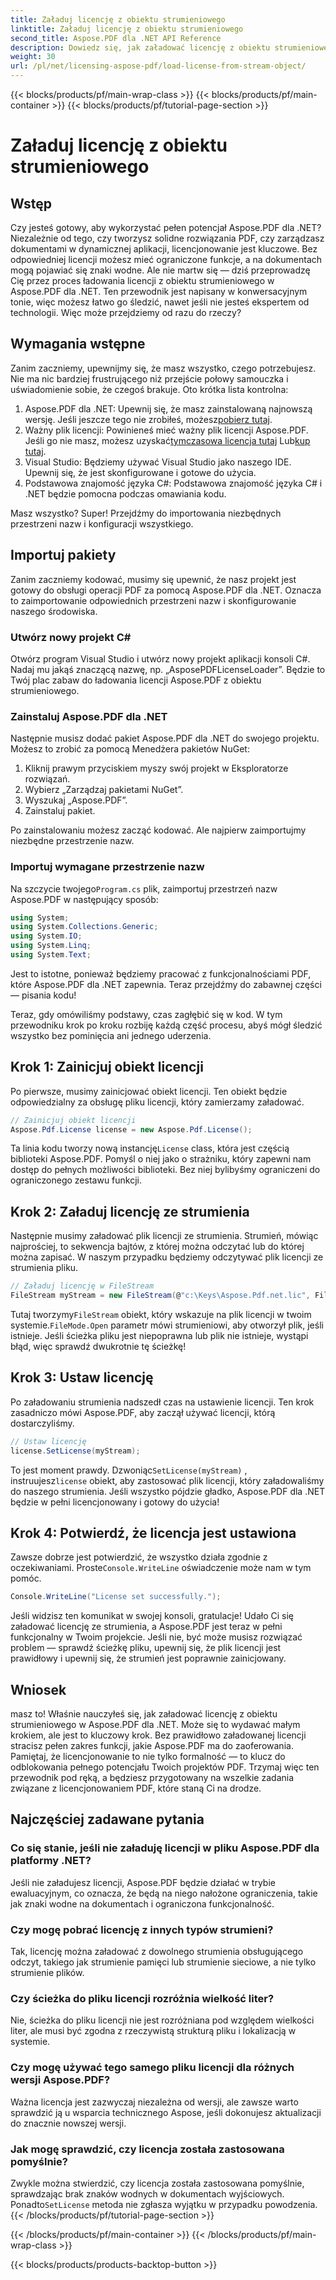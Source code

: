 ```yaml
---
title: Załaduj licencję z obiektu strumieniowego
linktitle: Załaduj licencję z obiektu strumieniowego
second_title: Aspose.PDF dla .NET API Reference
description: Dowiedz się, jak załadować licencję z obiektu strumieniowego w Aspose.PDF dla platformy .NET, korzystając z tego kompleksowego przewodnika krok po kroku.
weight: 30
url: /pl/net/licensing-aspose-pdf/load-license-from-stream-object/
---
```


{{< blocks/products/pf/main-wrap-class >}}
{{< blocks/products/pf/main-container >}}
{{< blocks/products/pf/tutorial-page-section >}}

# Załaduj licencję z obiektu strumieniowego

## Wstęp

Czy jesteś gotowy, aby wykorzystać pełen potencjał Aspose.PDF dla .NET? Niezależnie od tego, czy tworzysz solidne rozwiązania PDF, czy zarządzasz dokumentami w dynamicznej aplikacji, licencjonowanie jest kluczowe. Bez odpowiedniej licencji możesz mieć ograniczone funkcje, a na dokumentach mogą pojawiać się znaki wodne. Ale nie martw się — dziś przeprowadzę Cię przez proces ładowania licencji z obiektu strumieniowego w Aspose.PDF dla .NET. Ten przewodnik jest napisany w konwersacyjnym tonie, więc możesz łatwo go śledzić, nawet jeśli nie jesteś ekspertem od technologii. Więc może przejdziemy od razu do rzeczy?

## Wymagania wstępne

Zanim zaczniemy, upewnijmy się, że masz wszystko, czego potrzebujesz. Nie ma nic bardziej frustrującego niż przejście połowy samouczka i uświadomienie sobie, że czegoś brakuje. Oto krótka lista kontrolna:

1.  Aspose.PDF dla .NET: Upewnij się, że masz zainstalowaną najnowszą wersję. Jeśli jeszcze tego nie zrobiłeś, możesz[pobierz tutaj](https://releases.aspose.com/pdf/net/).
2. Ważny plik licencji: Powinieneś mieć ważny plik licencji Aspose.PDF. Jeśli go nie masz, możesz uzyskać[tymczasowa licencja tutaj](https://purchase.aspose.com/temporary-license/) Lub[kup tutaj](https://purchase.aspose.com/buy).
3. Visual Studio: Będziemy używać Visual Studio jako naszego IDE. Upewnij się, że jest skonfigurowane i gotowe do użycia.
4. Podstawowa znajomość języka C#: Podstawowa znajomość języka C# i .NET będzie pomocna podczas omawiania kodu.

Masz wszystko? Super! Przejdźmy do importowania niezbędnych przestrzeni nazw i konfiguracji wszystkiego.

## Importuj pakiety

Zanim zaczniemy kodować, musimy się upewnić, że nasz projekt jest gotowy do obsługi operacji PDF za pomocą Aspose.PDF dla .NET. Oznacza to zaimportowanie odpowiednich przestrzeni nazw i skonfigurowanie naszego środowiska.

### Utwórz nowy projekt C#

Otwórz program Visual Studio i utwórz nowy projekt aplikacji konsoli C#. Nadaj mu jakąś znaczącą nazwę, np. „AsposePDFLicenseLoader”. Będzie to Twój plac zabaw do ładowania licencji Aspose.PDF z obiektu strumieniowego.

### Zainstaluj Aspose.PDF dla .NET

Następnie musisz dodać pakiet Aspose.PDF dla .NET do swojego projektu. Możesz to zrobić za pomocą Menedżera pakietów NuGet:

1. Kliknij prawym przyciskiem myszy swój projekt w Eksploratorze rozwiązań.
2. Wybierz „Zarządzaj pakietami NuGet”.
3. Wyszukaj „Aspose.PDF”.
4. Zainstaluj pakiet.

Po zainstalowaniu możesz zacząć kodować. Ale najpierw zaimportujmy niezbędne przestrzenie nazw.

### Importuj wymagane przestrzenie nazw

 Na szczycie twojego`Program.cs` plik, zaimportuj przestrzeń nazw Aspose.PDF w następujący sposób:

```csharp
using System;
using System.Collections.Generic;
using System.IO;
using System.Linq;
using System.Text;
```

Jest to istotne, ponieważ będziemy pracować z funkcjonalnościami PDF, które Aspose.PDF dla .NET zapewnia. Teraz przejdźmy do zabawnej części — pisania kodu!

Teraz, gdy omówiliśmy podstawy, czas zagłębić się w kod. W tym przewodniku krok po kroku rozbiję każdą część procesu, abyś mógł śledzić wszystko bez pominięcia ani jednego uderzenia.

## Krok 1: Zainicjuj obiekt licencji

Po pierwsze, musimy zainicjować obiekt licencji. Ten obiekt będzie odpowiedzialny za obsługę pliku licencji, który zamierzamy załadować.

```csharp
// Zainicjuj obiekt licencji
Aspose.Pdf.License license = new Aspose.Pdf.License();
```

Ta linia kodu tworzy nową instancję`License` class, która jest częścią biblioteki Aspose.PDF. Pomyśl o niej jako o strażniku, który zapewni nam dostęp do pełnych możliwości biblioteki. Bez niej bylibyśmy ograniczeni do ograniczonego zestawu funkcji.

## Krok 2: Załaduj licencję ze strumienia

Następnie musimy załadować plik licencji ze strumienia. Strumień, mówiąc najprościej, to sekwencja bajtów, z której można odczytać lub do której można zapisać. W naszym przypadku będziemy odczytywać plik licencji ze strumienia pliku.

```csharp
// Załaduj licencję w FileStream
FileStream myStream = new FileStream(@"c:\Keys\Aspose.Pdf.net.lic", FileMode.Open);
```

 Tutaj tworzymy`FileStream` obiekt, który wskazuje na plik licencji w twoim systemie.`FileMode.Open` parametr mówi strumieniowi, aby otworzył plik, jeśli istnieje. Jeśli ścieżka pliku jest niepoprawna lub plik nie istnieje, wystąpi błąd, więc sprawdź dwukrotnie tę ścieżkę!

## Krok 3: Ustaw licencję

Po załadowaniu strumienia nadszedł czas na ustawienie licencji. Ten krok zasadniczo mówi Aspose.PDF, aby zaczął używać licencji, którą dostarczyliśmy.

```csharp
// Ustaw licencję
license.SetLicense(myStream);
```

To jest moment prawdy. Dzwoniąc`SetLicense(myStream)` , instruujesz`license` obiekt, aby zastosować plik licencji, który załadowaliśmy do naszego strumienia. Jeśli wszystko pójdzie gładko, Aspose.PDF dla .NET będzie w pełni licencjonowany i gotowy do użycia!

## Krok 4: Potwierdź, że licencja jest ustawiona

 Zawsze dobrze jest potwierdzić, że wszystko działa zgodnie z oczekiwaniami. Proste`Console.WriteLine` oświadczenie może nam w tym pomóc.

```csharp
Console.WriteLine("License set successfully.");
```

Jeśli widzisz ten komunikat w swojej konsoli, gratulacje! Udało Ci się załadować licencję ze strumienia, a Aspose.PDF jest teraz w pełni funkcjonalny w Twoim projekcie. Jeśli nie, być może musisz rozwiązać problem — sprawdź ścieżkę pliku, upewnij się, że plik licencji jest prawidłowy i upewnij się, że strumień jest poprawnie zainicjowany.

## Wniosek

masz to! Właśnie nauczyłeś się, jak załadować licencję z obiektu strumieniowego w Aspose.PDF dla .NET. Może się to wydawać małym krokiem, ale jest to kluczowy krok. Bez prawidłowo załadowanej licencji stracisz pełen zakres funkcji, jakie Aspose.PDF ma do zaoferowania. Pamiętaj, że licencjonowanie to nie tylko formalność — to klucz do odblokowania pełnego potencjału Twoich projektów PDF. Trzymaj więc ten przewodnik pod ręką, a będziesz przygotowany na wszelkie zadania związane z licencjonowaniem PDF, które staną Ci na drodze.

## Najczęściej zadawane pytania

### Co się stanie, jeśli nie załaduję licencji w pliku Aspose.PDF dla platformy .NET?  
Jeśli nie załadujesz licencji, Aspose.PDF będzie działać w trybie ewaluacyjnym, co oznacza, że będą na niego nałożone ograniczenia, takie jak znaki wodne na dokumentach i ograniczona funkcjonalność.

### Czy mogę pobrać licencję z innych typów strumieni?  
Tak, licencję można załadować z dowolnego strumienia obsługującego odczyt, takiego jak strumienie pamięci lub strumienie sieciowe, a nie tylko strumienie plików.

### Czy ścieżka do pliku licencji rozróżnia wielkość liter?  
Nie, ścieżka do pliku licencji nie jest rozróżniana pod względem wielkości liter, ale musi być zgodna z rzeczywistą strukturą pliku i lokalizacją w systemie.

### Czy mogę używać tego samego pliku licencji dla różnych wersji Aspose.PDF?  
Ważna licencja jest zazwyczaj niezależna od wersji, ale zawsze warto sprawdzić ją u wsparcia technicznego Aspose, jeśli dokonujesz aktualizacji do znacznie nowszej wersji.

### Jak mogę sprawdzić, czy licencja została zastosowana pomyślnie?  
 Zwykle można stwierdzić, czy licencja została zastosowana pomyślnie, sprawdzając brak znaków wodnych w dokumentach wyjściowych. Ponadto`SetLicense` metoda nie zgłasza wyjątku w przypadku powodzenia.
{{< /blocks/products/pf/tutorial-page-section >}}

{{< /blocks/products/pf/main-container >}}
{{< /blocks/products/pf/main-wrap-class >}}

{{< blocks/products/products-backtop-button >}}
